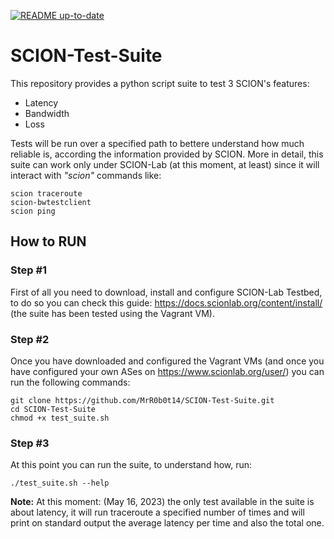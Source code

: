 [![README up-to-date](https://github.com/MrR0b0t14/SCION-Test-Suite/actions/workflows/update-date.yml/badge.svg)](https://github.com/MrR0b0t14/SCION-Test-Suite/actions/workflows/update-date.yml)
# SCION-Test-Suite
This repository provides a python script suite to test 3 SCION's features: 
  - Latency
  - Bandwidth
  - Loss

Tests will be run over a specified path to bettere understand how much reliable is, according the information provided by SCION.
More in detail, this suite can work only under SCION-Lab (at this moment, at least) since it will interact with _"scion"_ commands like:

    scion traceroute
    scion-bwtestclient
    scion ping
    
## How to RUN

### Step #1
First of all you need to download, install and configure SCION-Lab Testbed, to do so you can check this guide: https://docs.scionlab.org/content/install/ (the suite has been tested using the Vagrant VM).

### Step #2
Once you have downloaded and configured the Vagrant VMs (and once you have configured your own ASes on https://www.scionlab.org/user/) you can run the following commands:

    git clone https://github.com/MrR0b0t14/SCION-Test-Suite.git
    cd SCION-Test-Suite
    chmod +x test_suite.sh
    
### Step #3
At this point you can run the suite, to understand how, run:

    ./test_suite.sh --help
    
**Note:** At this moment: (May 16, 2023) the only test available in the suite is about latency, it will run traceroute a specified number of times and will print on standard output the average latency per time and also the total one.
